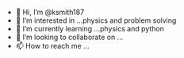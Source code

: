 - 👋 Hi, I’m @ksmith187
- 👀 I’m interested in ...physics and problem solving
- 🌱 I’m currently learning ...physics and python 
- 💞️ I’m looking to collaborate on ...
- 📫 How to reach me ...

<!---
ksmith187/ksmith187 is a ✨ special ✨ repository because its `README.md` (this file) appears on your GitHub profile.
You can click the Preview link to take a look at your changes.
--->
